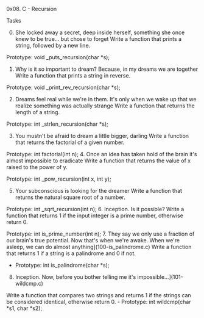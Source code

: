 0x08. C - Recursion

Tasks

0. She locked away a secret, deep inside herself, something she once knew to be true... but chose to forget
	Write a function that prints a string, followed by a new line.

Prototype: void _puts_recursion(char *s);

1. Why is it so important to dream? Because, in my dreams we are together
	Write a function that prints a string in reverse.

Prototype: void _print_rev_recursion(char *s);

2. Dreams feel real while we're in them. It's only when we wake up that we realize something was actually strange
	Write a function that returns the length of a string.

Prototype: int _strlen_recursion(char *s);

3. You mustn't be afraid to dream a little bigger, darling
	Write a function that returns the factorial of a given number.

Prototype: int factorial(int n);
4. Once an idea has taken hold of the brain it's almost impossible to eradicate
	Write a function that returns the value of x raised to the power of y.

Prototype: int _pow_recursion(int x, int y);

5. Your subconscious is looking for the dreamer
	Write a function that returns the natural square root of a number.

Prototype: int _sqrt_recursion(int n);
6. Inception. Is it possible?
	Write a function that returns 1 if the input integer is a prime number, otherwise return 0.

Prototype: int is_prime_number(int n);
7. They say we only use a fraction of our brain's true potential. Now that's when we're awake. When we're asleep, we can do almost anything](100-is_palindrome.c)
	Write a function that returns 1 if a string is a palindrome and 0 if not.

- Prototype: int is_palindrome(char *s);
8. Inception. Now, before you bother telling me it's impossible...](101-wildcmp.c)

Write a function that compares two strings and returns 1 if the strings can be considered identical, otherwise return 0.
	- Prototype: int wildcmp(char *s1, char *s2);

